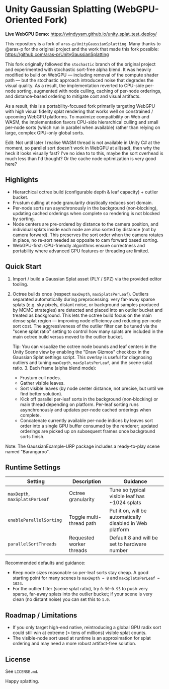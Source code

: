 # Unity Gaussian Splatting (WebGPU-Oriented Fork)

**Live WebGPU Demo:** https://windyyam.github.io/unity_splat_test_deploy/

This repository is a fork of `aras-p/UnityGaussianSplatting`. Many thanks to @aras-p for the original project and the work that made this fork possible: https://github.com/aras-p/UnityGaussianSplatting

This fork originally followed the `stochastic` branch of the original project and experimented with stochastic sort-free alpha blend. It was heavily modified to build on WebGPU — including removal of the compute shader path — but the stochastic approach introduced noise that degrades the visual quality. As a result, the implementation reverted to CPU-side per-node sorting, augmented with node culling, caching of per-node orderings, and distance-based ordering to mitigate cost and visual artifacts.

As a result, this is a portability-focused fork primarily targeting WebGPU with high visual fidelity splat rendering that works well on constrained / upcoming WebGPU platforms. To maximize compatibility on Web and WASM, the implementation favors CPU-side hierarchical culling and small per-node sorts (which run in parallel when available) rather than relying on large, complex GPU-only global sorts.

Edit: Not until later I realise WASM thread is not available in Unity C# at the moment, so parellel sort doesn't work in WebGPU at all(sad), then why the heck it looks visually fast? I've no idea to to this, maybe the sort overhead is much less than I'd thought? Or the cache node optimization is very good here?

## Highlights
- Hierarchical octree build (configurable depth & leaf capacity) + outlier bucket.
- Frustum culling at node granularity drastically reduces sort domain.
- Per-node sorts run asynchronously in the background (non‑blocking), updating cached orderings when complete so rendering is not blocked by sorting.
- Node centers are pre-ordered by distance to the camera position, and individual splats inside each node are also sorted by distance (not by camera forward). This preserves the sort order when the camera rotates in place, no re-sort needed as opposite to cam forward based sorting.
- WebGPU-first: CPU-friendly algorithms ensure correctness and portability where advanced GPU features or threading are limited.

## Quick Start
1. Import / build a Gaussian Splat asset (PLY / SPZ) via the provided editor tooling.
2. Octree builds once (respect `maxDepth`, `maxSplatsPerLeaf`). Outliers separated automatically during preprocessing: very far-away sparse splats (e.g. sky pixels, distant noise, or background samples produced by MCMC strategies) are detected and placed into an outlier bucket and treated as background. This lets the octree build focus on the main dense splat region — improving node efficiency and reducing per-node sort cost. The aggressiveness of the outlier filter can be tuned via the "scene splat ratio" setting to control how many splats are included in the main octree build versus moved to the outlier bucket.

   Tip: You can visualize the octree node bounds and leaf centers in the Unity Scene view by enabling the "Draw Gizmos" checkbox in the Gaussian Splat settings script. This overlay is useful for diagnosing outliers and tuning `maxDepth`, `maxSplatsPerLeaf`, and the scene splat ratio.
   3. Each frame (alpha blend mode):
   - Frustum cull nodes.
   - Gather visible leaves.
   - Sort visible leaves (by node center distance, not precise, but until we find better solution).
   - Kick off parallel per-leaf sorts in the background (non‑blocking) or main thread depending on platform. Per-leaf sorting runs asynchronously and updates per-node cached orderings when complete.
   - Concatenate currently available per-node indices by leaves sort order into a single GPU buffer consumed by the renderer; updated orderings are picked up on subsequent frames once background sorts finish.

Note: The GaussianExample-URP package includes a ready-to-play scene named "Barangaroo".

## Runtime Settings
| Setting | Description | Guidance |
|---------|-------------|----------|
| `maxDepth`, `maxSplatsPerLeaf` | Octree granularity | Tune so typical visible leaf has ~1024 splats |
| `enableParallelSorting` | Toggle multi-thread path | Put it on, will be automatically disabled in Web platform |
| `parallelSortThreads` | Requested worker threads | Default 8 and will be set to hardware number |

Recommended defaults and guidance:
- Keep node sizes reasonable so per-leaf sorts stay cheap. A good starting point for many scenes is `maxDepth = 8` and `maxSplatsPerLeaf = 1024`.
- For the outlier filter (scene splat ratio), try `0.90`–`0.95` to push very sparse, far-away splats into the outlier bucket; if your scene is very clean (no distant noise) you can set this to `1.0`.

## Roadmap / Limitations
- If you only target high-end native, reintroducing a global GPU radix sort could still win at extreme (> tens of millions) visible splat counts.
- The visible-node sort used at runtime is an approximation for splat ordering and may need a more robust artifact-free solution.

## License
See `LICENSE.md`.

Happy splatting.
